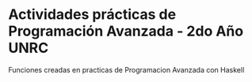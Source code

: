 # Actividades prácticas de Programación Avanzada - 2do Año UNRC
Funciones creadas en practicas de Programacion Avanzada con Haskell
